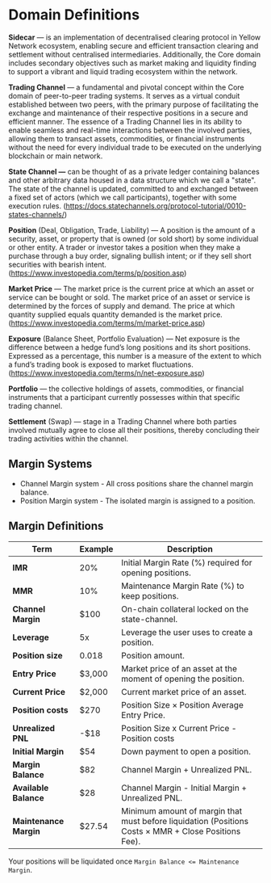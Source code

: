 # Domain Definitions

**Sidecar** — is an implementation of decentralised clearing protocol in Yellow Network ecosystem, enabling secure and efficient transaction clearing and settlement without centralised intermediaries. Additionally, the Core domain includes secondary objectives such as market making and liquidity finding to support a vibrant and liquid trading ecosystem within the network.

**Trading Channel** —  a fundamental and pivotal concept within the Core domain of peer-to-peer trading systems. It serves as a virtual conduit established between two peers, with the primary purpose of facilitating the exchange and maintenance of their respective positions in a secure and efficient manner. The essence of a Trading Channel lies in its ability to enable seamless and real-time interactions between the involved parties, allowing them to transact assets, commodities, or financial instruments without the need for every individual trade to be executed on the underlying blockchain or main network.

**State Channel —** can be thought of as a private ledger containing balances and other arbitrary data housed in a data structure which we call a "state". The state of the channel is updated, committed to and exchanged between a fixed set of actors (which we call participants), together with some execution rules. (https://docs.statechannels.org/protocol-tutorial/0010-states-channels/)

**Position** (Deal, Obligation, Trade, Liability) — A position is the amount of a security, asset, or property that is owned (or sold short) by some individual or other entity. A trader or investor takes a position when they make a purchase through a buy order, signaling bullish intent; or if they sell short securities with bearish intent. (https://www.investopedia.com/terms/p/position.asp)

**Market Price** — The market price is the current price at which an asset or service can be bought or sold. The market price of an asset or service is determined by the forces of supply and demand. The price at which quantity supplied equals quantity demanded is the market price. (https://www.investopedia.com/terms/m/market-price.asp)

**Exposure** (Balance Sheet, Portfolio Evaluation) — Net exposure is the difference between a hedge fund’s long positions and its short positions. Expressed as a percentage, this number is a measure of the extent to which a fund’s trading book is exposed to market fluctuations. (https://www.investopedia.com/terms/n/net-exposure.asp)

**Portfolio** — the collective holdings of assets, commodities, or financial instruments that a participant currently possesses within that specific trading channel.

**Settlement** (Swap) — stage in a Trading Channel where both parties involved mutually agree to close all their positions, thereby concluding their trading activities within the channel.

## Margin Systems

- Channel Margin system - All cross positions share the channel margin balance.
- Position Margin system - The isolated margin is assigned to a position.

## Margin Definitions


| Term               |  Example | Description                                                                                                  |
|--------------------|--|--------------------------------------------------------------------------------------------------------------|
| **IMR**            | 20% | Initial Margin Rate (%) required for opening positions.                                                      |
| **MMR**            | 10% | Maintenance Margin Rate (%) to keep positions.                                                               |
| **Channel Margin** | $100 | On-chain collateral locked on the state-channel.                                                             |
| **Leverage**       | 5x | Leverage the user uses to create a position.                                                                 |
| **Position size**  | 0.018 | Position amount.                                                                                             |
| **Entry Price**    | $3,000 | Market price of an asset at the moment of opening the position.                                              |
| **Current Price**  | $2,000 | Current market price of an asset.                                                                            |
| **Position costs** | $270 | Position Size × Position Average Entry Price.                                                                |
| **Unrealized PNL** | -$18 | Position Size x Current Price - Position costs                                                               |
| **Initial Margin** | $54 | Down payment to open a position.                                                                             |
| **Margin Balance** | $82 | Channel Margin + Unrealized PNL.                                                                             |
| **Available Balance** | $28 | Channel Margin - Initial Margin + Unrealized PNL.                                                            |
| **Maintenance Margin** | $27.54 | Minimum amount of margin that must before liquidation (Positions Costs × MMR + Close Positions Fee). |

Your positions will be liquidated once ```Margin Balance <= Maintenance Margin```.